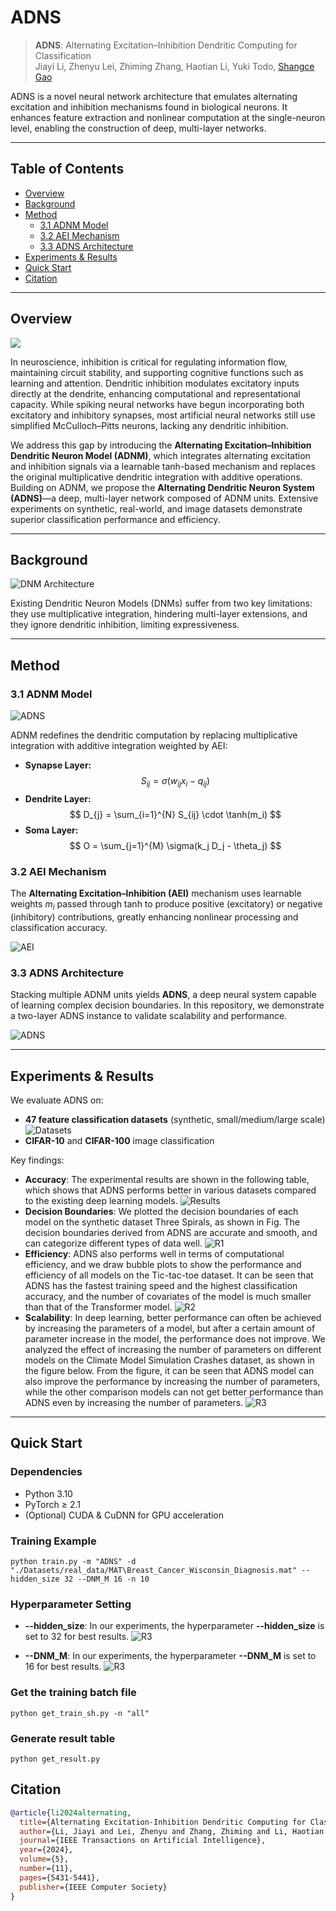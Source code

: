 # ADNS

> **ADNS**: Alternating Excitation–Inhibition Dendritic Computing for Classification  
> Jiayi Li, Zhenyu Lei, Zhiming Zhang, Haotian Li, Yuki Todo, [Shangce Gao](https://toyamaailab.github.io/)

ADNS is a novel neural network architecture that emulates alternating excitation and inhibition mechanisms found in biological neurons. It enhances feature extraction and nonlinear computation at the single-neuron level, enabling the construction of deep, multi-layer networks.

---

## Table of Contents

- [Overview](#overview)  
- [Background](#background)  
- [Method](#method)  
  - [3.1 ADNM Model](#31-adnm-model)  
  - [3.2 AEI Mechanism](#32-aei-mechanism)  
  - [3.3 ADNS Architecture](#33-adns-architecture)  
- [Experiments & Results](#experiments--results)  
- [Quick Start](#quick-start)  
- [Citation](#citation)

---

## Overview

<img src="framework.jpg">

In neuroscience, inhibition is critical for regulating information flow, maintaining circuit stability, and supporting cognitive functions such as learning and attention. Dendritic inhibition modulates excitatory inputs directly at the dendrite, enhancing computational and representational capacity. While spiking neural networks have begun incorporating both excitatory and inhibitory synapses, most artificial neural networks still use simplified McCulloch–Pitts neurons, lacking any dendritic inhibition.

We address this gap by introducing the **Alternating Excitation–Inhibition Dendritic Neuron Model (ADNM)**, which integrates alternating excitation and inhibition signals via a learnable tanh-based mechanism and replaces the original multiplicative dendritic integration with additive operations. Building on ADNM, we propose the **Alternating Dendritic Neuron System (ADNS)**—a deep, multi-layer network composed of ADNM units. Extensive experiments on synthetic, real-world, and image datasets demonstrate superior classification performance and efficiency.

---

## Background

![DNM Architecture](./imgs/DNM.png)

Existing Dendritic Neuron Models (DNMs) suffer from two key limitations: they use multiplicative integration, hindering multi-layer extensions, and they ignore dendritic inhibition, limiting expressiveness.

---

## Method

### 3.1 ADNM Model
![ADNS](./imgs/ADNM.png)

ADNM redefines the dendritic computation by replacing multiplicative integration with additive integration weighted by AEI:

- **Synapse Layer:**  
  $$
    S_{ij} = \sigma(w_{ij} x_i - q_{ij})
  $$
- **Dendrite Layer:**  
  $$
    D_{j} = \sum_{i=1}^{N} S_{ij} \cdot \tanh(m_i)
  $$
- **Soma Layer:**  
  $$
    O = \sum_{j=1}^{M} \sigma(k_j D_j - \theta_j)
  $$

### 3.2 AEI Mechanism

The **Alternating Excitation–Inhibition (AEI)** mechanism uses learnable weights $m_i$ passed through tanh to produce positive (excitatory) or negative (inhibitory) contributions, greatly enhancing nonlinear processing and classification accuracy.

![AEI](./imgs/AEI.png)

### 3.3 ADNS Architecture

Stacking multiple ADNM units yields **ADNS**, a deep neural system capable of learning complex decision boundaries. In this repository, we demonstrate a two-layer ADNS instance to validate scalability and performance.

![ADNS](./imgs/ADNS.png)

---

## Experiments & Results

We evaluate ADNS on:

- **47 feature classification datasets** (synthetic, small/medium/large scale)  
![Datasets](./imgs/datasets.png)
- **CIFAR-10** and **CIFAR-100** image classification  

Key findings:

- **Accuracy**: The experimental results are shown in the following table, which shows that ADNS performs better in various datasets compared to the existing deep learning models.
![Results](./imgs/Results.png)
- **Decision Boundaries**: We plotted the decision boundaries of each model on the synthetic dataset Three Spirals, as shown in Fig. The decision boundaries derived from ADNS are accurate and smooth, and can categorize different types of data well.
![R1](./imgs/R1.png)
- **Efficiency**: ADNS also performs well in terms of computational efficiency, and we draw bubble plots to show the performance and efficiency of all models on the Tic-tac-toe dataset. It can be seen that ADNS has the fastest training speed and the highest classification accuracy, and the number of covariates of the model is much smaller than that of the Transformer model.
![R2](./imgs/R2.png)
- **Scalability**: In deep learning, better performance can often be achieved by increasing the parameters of a model, but after a certain amount of parameter increase in the model, the performance does not improve. We analyzed the effect of increasing the number of parameters on different models on the Climate Model Simulation Crashes dataset, as shown in the figure below. From the figure, it can be seen that ADNS model can also improve the performance by increasing the number of parameters, while the other comparison models can not get better performance than ADNS even by increasing the number of parameters.
![R3](./imgs/R3.png)
---



## Quick Start

### Dependencies

- Python 3.10  
- PyTorch ≥ 2.1  
- (Optional) CUDA & CuDNN for GPU acceleration

### Training Example

```
python train.py -m "ADNS" -d "./Datasets/real_data/MAT\Breast_Cancer_Wisconsin_Diagnosis.mat" --hidden_size 32 --DNM_M 16 -n 10
```

### Hyperparameter Setting

- **--hidden_size**: In our experiments, the hyperparameter **--hidden_size** is set to 32 for best results.
![R3](./imgs/hidden_size.png)

- **--DNM_M**: In our experiments, the hyperparameter **--DNM_M** is set to 16 for best results.
![R3](./imgs/M.png)

### Get the training batch file
```
python get_train_sh.py -n "all" 
```

### Generate result table
```
python get_result.py
```

## Citation
```bib
@article{li2024alternating,
  title={Alternating Excitation-Inhibition Dendritic Computing for Classification},
  author={Li, Jiayi and Lei, Zhenyu and Zhang, Zhiming and Li, Haotian and Todo, Yuki and Gao, Shangce},
  journal={IEEE Transactions on Artificial Intelligence},
  year={2024},
  volume={5},
  number={11},
  pages={5431-5441},
  publisher={IEEE Computer Society}
}
